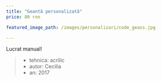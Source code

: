 ```yaml
---
title: "Geantă personalizată"
price: 80 ron

featured_image_path: /images/personalizari/code_geass.jpg

---
```


Lucrat manual!

> - tehnica: acrilic
> - autor: Cecilia
> - an: 2017
